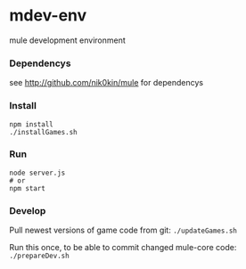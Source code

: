 # mdev-env
mule development environment

### Dependencys
 see http://github.com/nik0kin/mule for dependencys

### Install

```
npm install
./installGames.sh
```

### Run

```
node server.js
# or
npm start
```

### Develop

Pull newest versions of game code from git:
```./updateGames.sh```


Run this once, to be able to commit changed mule-core code:
```./prepareDev.sh```
